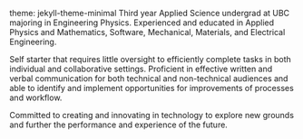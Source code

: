 theme: jekyll-theme-minimal
Third year Applied Science undergrad at UBC majoring in Engineering Physics. Experienced and educated in Applied Physics and Mathematics, Software, Mechanical, Materials, and Electrical Engineering. 

Self starter that requires little oversight to efficiently complete tasks in both individual and collaborative settings. Proficient in effective written and verbal communication for both technical and non-technical audiences and able to identify and implement opportunities for improvements of processes and workflow. 

Committed to creating and innovating in technology to explore new grounds and further the performance and experience of the future.

